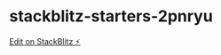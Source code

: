 # stackblitz-starters-2pnryu

[Edit on StackBlitz ⚡️](https://stackblitz.com/edit/stackblitz-starters-2pnryu)
